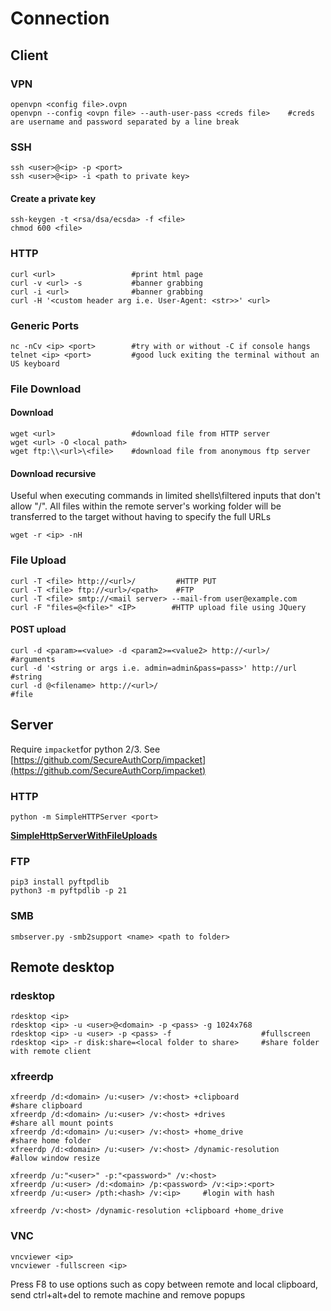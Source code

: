 # Connection

## Client

### VPN

```
openvpn <config file>.ovpn
openvpn --config <ovpn file> --auth-user-pass <creds file>    #creds are username and password separated by a line break
```

### SSH

```
ssh <user>@<ip> -p <port>
ssh <user>@<ip> -i <path to private key>
```

#### Create a private key

```
ssh-keygen -t <rsa/dsa/ecsda> -f <file>
chmod 600 <file>
```

### HTTP

```
curl <url>                 #print html page
curl -v <url> -s           #banner grabbing
curl -i <url>              #banner grabbing
curl -H '<custom header arg i.e. User-Agent: <str>>' <url>
```

### Generic Ports

```
nc -nCv <ip> <port>        #try with or without -C if console hangs
telnet <ip> <port>         #good luck exiting the terminal without an US keyboard
```

### File Download

#### Download

```
wget <url>                 #download file from HTTP server
wget <url> -O <local path>
wget ftp:\\<url>\<file>    #download file from anonymous ftp server
```

#### Download recursive

Useful when executing commands in limited shells\filtered inputs that don't allow "/". All files within the remote server's working folder will be transferred to the target without having to specify the full URLs

```
wget -r <ip> -nH
```

### File Upload

```
curl -T <file> http://<url>/         #HTTP PUT
curl -T <file> ftp://<url>/<path>    #FTP
curl -T <file> smtp://<mail server> --mail-from user@example.com
curl -F "files=@<file>" <IP>        #HTTP upload file using JQuery
```

#### POST upload

```
curl -d <param>=<value> -d <param2>=<value2> http://<url>/        #arguments
curl -d '<string or args i.e. admin=admin&pass=pass>' http://url  #string
curl -d @<filename> http://<url>/                                 #file
```

## Server

Require `impacket`for python 2/3. See [https://github.com/SecureAuthCorp/impacket](https://github.com/SecureAuthCorp/impacket)

### HTTP

```
python -m SimpleHTTPServer <port>
```

[**SimpleHttpServerWithFileUploads**](https://gist.github.com/UniIsland/3346170)

### FTP

```
pip3 install pyftpdlib
python3 -m pyftpdlib -p 21
```

### SMB

```
smbserver.py -smb2support <name> <path to folder>
```

## Remote desktop

### rdesktop

```
rdesktop <ip>
rdesktop <ip> -u <user>@<domain> -p <pass> -g 1024x768
rdesktop <ip> -u <user> -p <pass> -f                    #fullscreen 
rdesktop <ip> -r disk:share=<local folder to share>     #share folder with remote client
```

### xfreerdp

```
xfreerdp /d:<domain> /u:<user> /v:<host> +clipboard              #share clipboard
xfreerdp /d:<domain> /u:<user> /v:<host> +drives                 #share all mount points
xfreerdp /d:<domain> /u:<user> /v:<host> +home_drive             #share home folder
xfreerdp /d:<domain> /u:<user> /v:<host> /dynamic-resolution     #allow window resize

xfreerdp /u:"<user>" -p:"<password>" /v:<host>
xfreerdp /u:<user> /d:<domain> /p:<password> /v:<ip>:<port>
xfreerdp /u:<user> /pth:<hash> /v:<ip>     #login with hash

xfreerdp /v:<host> /dynamic-resolution +clipboard +home_drive 
```

### VNC

```
vncviewer <ip> 
vncviewer -fullscreen <ip> 
```

Press F8 to use options such as copy between remote and local clipboard, send ctrl+alt+del to remote machine and remove popups
